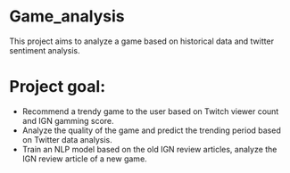 # Game_analysis
This project aims to analyze a game based on historical data and twitter sentiment analysis. 

# Project goal:
* Recommend a trendy game to the user based on Twitch viewer count and IGN gamming score.
* Analyze the quality of the game and predict the trending period based on Twitter data analysis.
* Train an NLP model based on the old IGN review articles, analyze the IGN review article of a new game.
